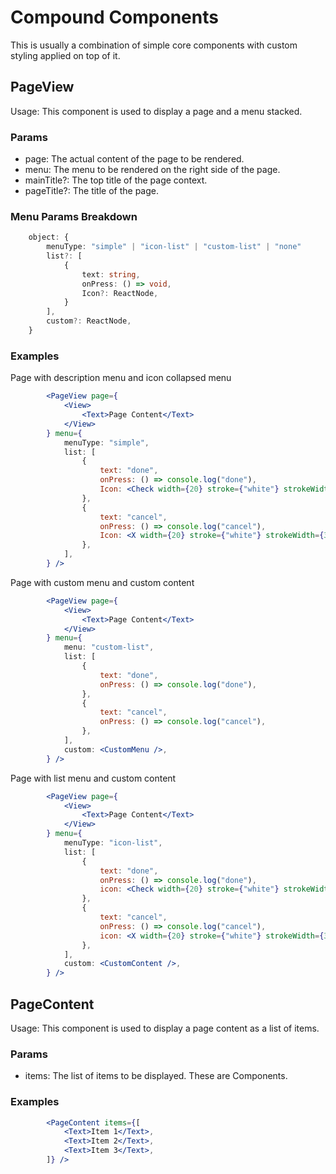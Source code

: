 # Compound Components

This is usually a combination of simple core components with custom styling applied on top of it. 

## PageView

Usage: This component is used to display a page and a menu stacked.

### Params

- page: The actual content of the page to be rendered.
- menu: The menu to be rendered on the right side of the page.
- mainTitle?: The top title of the page context.
- pageTitle?: The title of the page.

### Menu Params Breakdown

```typescript
    object: {
        menuType: "simple" | "icon-list" | "custom-list" | "none"
        list?: [
            {
                text: string,
                onPress: () => void,
                Icon?: ReactNode,
            }
        ],
        custom?: ReactNode,
    }
```

### Examples

Page with description menu and icon collapsed menu

```jsx
        <PageView page={
            <View>
                <Text>Page Content</Text>
            </View>
        } menu={
            menuType: "simple",
            list: [
                {
                    text: "done",
                    onPress: () => console.log("done"),
                    Icon: <Check width={20} stroke={"white"} strokeWidth={3} />,
                },
                {
                    text: "cancel",
                    onPress: () => console.log("cancel"),
                    Icon: <X width={20} stroke={"white"} strokeWidth={3} />,
                },
            ],
        } />
```

Page with custom menu and custom content

```jsx
        <PageView page={
            <View>
                <Text>Page Content</Text>
            </View>
        } menu={
            menu: "custom-list",
            list: [
                {
                    text: "done",
                    onPress: () => console.log("done"),
                },
                {
                    text: "cancel",
                    onPress: () => console.log("cancel"),
                },
            ],
            custom: <CustomMenu />,
        } />
```

Page with list menu and custom content

```jsx
        <PageView page={
            <View>
                <Text>Page Content</Text>
            </View>
        } menu={
            menuType: "icon-list",
            list: [
                {
                    text: "done",
                    onPress: () => console.log("done"),
                    icon: <Check width={20} stroke={"white"} strokeWidth={3} />,
                },
                {
                    text: "cancel",
                    onPress: () => console.log("cancel"),
                    icon: <X width={20} stroke={"white"} strokeWidth={3} />,
                },
            ],
            custom: <CustomContent />,
        } />
```

## PageContent 

Usage: This component is used to display a page content as a list of items.

### Params

- items: The list of items to be displayed. These are Components.

### Examples

```jsx
        <PageContent items={[
            <Text>Item 1</Text>,
            <Text>Item 2</Text>,
            <Text>Item 3</Text>,
        ]} />
```
